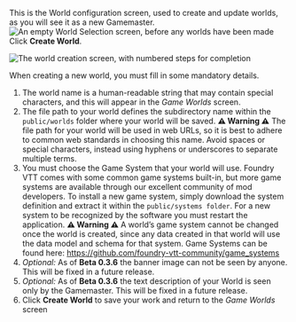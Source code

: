 ---
---
This is the World configuration screen, used to create and update worlds, as you will see it as a new Gamemaster.
![An empty World Selection screen, before any worlds have been made](https://raw.githubusercontent.com/foundry-vtt-community/wiki/master/images/Getting%20Started/Setting%20Up%20Worlds/My_First_Screen.jpg)
Click **Create World**.
 
 
![The world creation screen, with numbered steps for completion](https://raw.githubusercontent.com/foundry-vtt-community/wiki/master/images/Getting%20Started/Setting%20Up%20Worlds/Create_A_World.jpg)


When creating a new world, you must fill in some mandatory details. 
1. The world name is a human-readable string that may contain special characters, and this will appear in the _Game Worlds_ screen.
2. The file path to your world defines the subdirectory name within the `public/worlds` folder where your world will be saved. **⚠️ Warning ⚠️** The file path for your world will be used in web URLs, so it is best to adhere to common web standards in choosing this name. Avoid spaces or special characters, instead using hyphens or underscores to separate multiple terms.
3. You must choose the Game System that your world will use. Foundry VTT comes with some common game systems built-in, but more game systems are available through our excellent community of mod developers. To install a new game system, simply download the system definition and extract it within the `public/systems folder`. For a new system to be recognized by the software you must restart the application. **⚠️ Warning ⚠️** A world’s game system cannot be changed once the world is created, since any data created in that world will use the data model and schema for that system. Game Systems can be found here: https://github.com/foundry-vtt-community/game_systems
4. _Optional:_ As of **Beta 0.3.6** the banner image can not be seen by anyone.  This will be fixed in a future release.
5. _Optional:_ As of **Beta 0.3.6** the text description of your World is seen only by the Gamemaster.  This will be fixed in a future release.
6. Click **Create World** to save your work and return to the _Game Worlds_ screen
